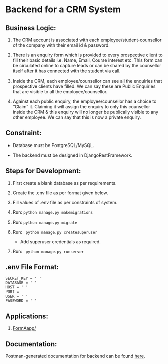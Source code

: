 #  Backend for a CRM System

## Business Logic:

1. The CRM account is associated with each employee/student-counsellor of the company with
their email id & password.

2. There is an enquiry form which is provided to every prospective client to fill their basic details
i.e. Name, Email, Course interest etc. This form can be circulated online to capture leads or
can be shared by the counsellor itself after it has connected with the student via call.

3. Inside the CRM, each employee/counsellor can see all the enquiries that prospective clients
have filled. We can say these are Public Enquiries that are visible to all the
employee/counsellor.

4. Against each public enquiry, the employee/counsellor has a choice to “Claim” it. Claiming it
will assign the enquiry to only this counsellor inside the CRM & this enquiry will no longer be
publically visible to any other employee. We can say that this is now a private enquiry.

<!-- 5. Django Admin Panel for CRUD operations of all the relevant fields, implemented
above -->

## Constraint:

- Database must be PostgreSQL/MySQL.

- The backend must be designed in DjangoRestFramework.

## Steps for Development:

1. First create a blank database as per requirements.
2. Create the .env file as per format given below.
3. Fill values of .env file as per constraints of system.
4. Run: ``` python manage.py makemigrations ```
5. Run: ``` python manage.py migrate ```
6. Run: ``` python manage.py createsuperuser```
    
    - Add superuser credentials as required.
7. Run: ``` python manage.py runserver```

## .env File Format:

```
SECRET_KEY = ' '
DATABASE = ' '
HOST = ' '
PORT =  
USER = ' '
PASSWORD = ' '
```

## Applications:

1. [FormAapp/](https://github.com/Arkiralor/crmproject/tree/master/formapp)

## Documentation:


Postman-generated documentation for backend can be found [here](https://documenter.getpostman.com/view/17779018/UVXjLbeq).

